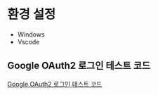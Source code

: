 # 환경 설정

- Windows
- Vscode

## Google OAuth2 로그인 테스트 코드

[Google OAuth2 로그인 테스트 코드](https://salttoastexcel.tistory.com/entry/2-Google-%EB%A1%9C%EA%B7%B8%EC%9D%B8-%EA%B5%AC%ED%98%84Oauth2)
